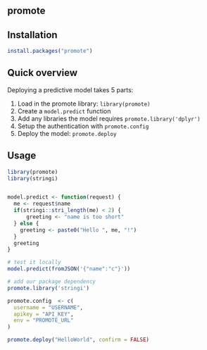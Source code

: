 ## promote

## Installation

```r
install.packages("promote")
```

## Quick overview

Deploying a predictive model takes 5 parts:

1. Load in the promote library: `library(promote)`
2. Create a `model.predict` function
3. Add any libraries the model requires `promote.library('dplyr')`
4. Setup the authentication with `promote.config`
5. Deploy the model: `promote.deploy`

## Usage

```r
library(promote)
library(stringi)


model.predict <- function(request) {
  me <- request$name
  if(stringi::stri_length(me) < 2) {
      greeting <- "name is too short"
  } else {
    greeting <- paste0("Hello ", me, "!")
  }
  greeting
}

# test it locally
model.predict(fromJSON('{"name":"c"}'))

# add our package dependency
promote.library('stringi')

promote.config  <- c(
  username = "USERNAME",
  apikey = "API_KEY",
  env = "PROMOTE_URL"
)

promote.deploy("HelloWorld", confirm = FALSE)
```
